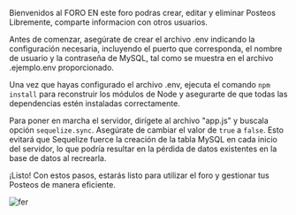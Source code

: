 Bienvenidos al FORO 
EN este foro podras crear, editar y eliminar Posteos Libremente, comparte informacion con otros usuarios.

Antes de comenzar, asegúrate de crear el archivo .env indicando la configuración necesaria, incluyendo el puerto que corresponda, el nombre de usuario y la contraseña de MySQL, tal como se muestra en el archivo .ejemplo.env proporcionado.

Una vez que hayas configurado el archivo .env, ejecuta el comando `npm install` para reconstruir los módulos de Node y asegurarte de que todas las dependencias estén instaladas correctamente.

Para poner en marcha el servidor, dirígete al archivo "app.js" y buscala opción `sequelize.sync`. Asegúrate de cambiar el valor de `true` a `false`. Esto evitará que Sequelize fuerce la creación de la tabla MySQL en cada inicio del servidor, lo que podría resultar en la pérdida de datos existentes en la base de datos al recrearla.

¡Listo! Con estos pasos, estarás listo para utilizar el foro y gestionar tus Posteos de manera eficiente.


![fer](https://github.com/Fernando-Nieva/Comision-21524-A-Fernando-Nieva/assets/36790887/270693c7-5a74-4a32-94dd-cfccbbe7e9c7)
